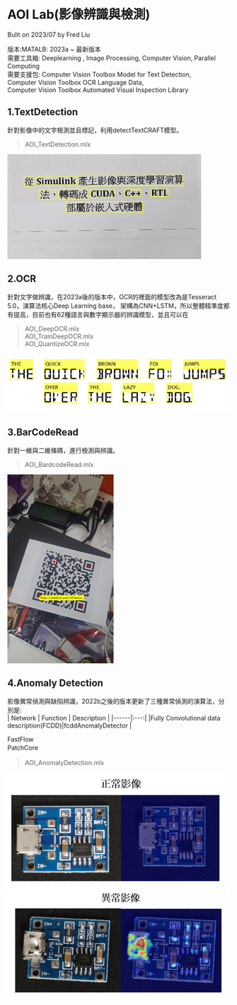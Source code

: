# AOI Lab(影像辨識與檢測)
Bulit on 2023/07 by Fred Liu  

版本:MATALB: 2023a ~ 最新版本  
需要工具箱: Deeplearning , Image Processing, Computer Vision, Parallel Computing  
需要支援包: 
Computer Vision Toolbox Model for Text Detection,  
Computer Vision Toolbox OCR Language Data,  
Computer Vision Toolbox Automated Visual Inspection Library  
  
  
## 1.TextDetection  
針對影像中的文字檢測並且標記，利用detectTextCRAFT模型。
> AOI_TextDetection.mlx  
  
![image](https://github.com/MoonUsagi/AOI_Lab/blob/main/image/r01.JPG)  


## 2.OCR  
針對文字做辨識，在2023a後的版本中，OCR的裡面的模型改為是Tesseract 5.0，演算法核心Deep Learning base，
架構為CNN+LSTM，所以整體精準度都有提高，目前也有62種語言與數字顯示器的辨識模型，並且可以在
> AOI_DeepOCR.mlx  
> AOI_TrainDeepOCR.mlx  
> AOI_QuantizeOCR.mlx  
  
![image](https://github.com/MoonUsagi/AOI_Lab/blob/main/image/r02.JPG)  

## 3.BarCodeRead
針對一維與二維條碼，進行檢測與辨識。
> AOI_BardcodeRead.mlx  
  
![image](https://github.com/MoonUsagi/AOI_Lab/blob/main/image/r05.jpg)  



## 4.Anomaly Detection  
影像異常偵測與缺陷辨識，2022b之後的版本更新了三種異常偵測的演算法，分別是:  
| Network | Function | Description |
|------|:---:|
|Fully Convolutional data description(FCDD)|fcddAnomalyDetector
|  
  
FastFlow  
PatchCore  　

> AOI_AnomalyDetection.mlx　　

![image](https://github.com/MoonUsagi/AOI_Lab/blob/main/image/ad01.PNG)  
![image](https://github.com/MoonUsagi/AOI_Lab/blob/main/image/ad02.PNG)
  